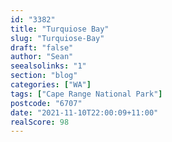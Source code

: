 ```yaml
---
id: "3382"
title: "Turquiose Bay"
slug: "Turquiose-Bay"
draft: "false"
author: "Sean"
seealsolinks: "1"
section: "blog"
categories: ["WA"]
tags: ["Cape Range National Park"]
postcode: "6707"
date: "2021-11-10T22:00:09+11:00"
realScore: 98
---
```

